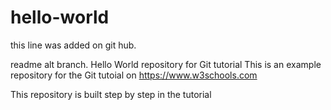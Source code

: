 # hello-world

this line was added on git hub.

readme alt branch.
Hello World repository for Git tutorial
This is an example repository for the Git tutoial on https://www.w3schools.com

This repository is built step by step in the tutorial
